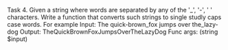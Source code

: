 Task 4. Given a string where words are separated by any of the '_', '-', ' ' characters. Write a function that converts such strings to single studly caps case words.
For example
Input:     The quick-brown_fox jumps over the_lazy-dog
Output:    TheQuickBrownFoxJumpsOverTheLazyDog
Func args:  (string $input)
